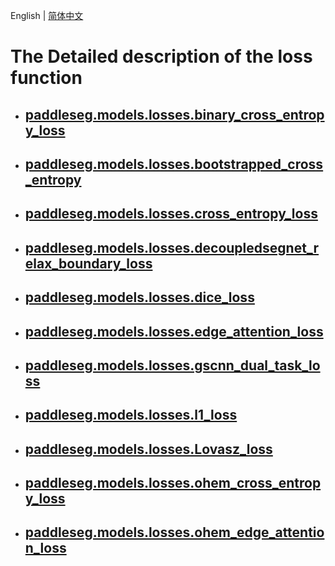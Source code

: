 English | [简体中文](losses_cn.md)
# The Detailed description of the loss function

* ## [paddleseg.models.losses.binary_cross_entropy_loss](./BCELoss_cn.md)

* ## [paddleseg.models.losses.bootstrapped_cross_entropy](./BootstrappedCrossEntropyLoss_cn.md)

* ## [paddleseg.models.losses.cross_entropy_loss](./CrossEntropyLoss_cn.md)

* ## [paddleseg.models.losses.decoupledsegnet_relax_boundary_loss](./RelaxBoundaryLoss_cn.md)

* ## [paddleseg.models.losses.dice_loss](./DiceLoss_cn.md)

* ## [paddleseg.models.losses.edge_attention_loss](./EdgeAttentionLoss_cn.md)

* ## [paddleseg.models.losses.gscnn_dual_task_loss](./DualTaskLoss_cn.md)

* ## [paddleseg.models.losses.l1_loss](./L1Loss_cn.md)

* ## [paddleseg.models.losses.Lovasz_loss](./lovasz_loss_cn.md)

* ## [paddleseg.models.losses.ohem_cross_entropy_loss](./OhemCrossEntropyLoss_cn.md)

* ## [paddleseg.models.losses.ohem_edge_attention_loss](./OhemEdgeAttentionLoss_cn.md)